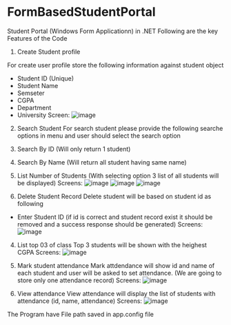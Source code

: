 # FormBasedStudentPortal
Student Portal (Windows Form Applicationn) in .NET
Following are the key Features of the Code

1. Create Student profile

For create user profile store the following information against student object
- Student ID (Unique)
- Student Name
- Semseter
- CGPA
- Department
- University
Screen:
![image](https://user-images.githubusercontent.com/50557442/69901576-5aac6300-13a5-11ea-9fb0-7883aeac7b0c.png)

2. Search Student
For search student please provide the following searche options in menu and user should select the search option

1. Search By ID (Will only return 1 student)
2. Search By Name (Will return all student having same name)
3. List Number of Students (With selecting option 3 list of all students will be displayed)
Screens:
![image](https://user-images.githubusercontent.com/50557442/69901637-3ef58c80-13a6-11ea-89c7-176f07cc8dd8.png)
![image](https://user-images.githubusercontent.com/50557442/69901645-5df41e80-13a6-11ea-9438-ed1ec4433725.png)
![image](https://user-images.githubusercontent.com/50557442/69901674-79f7c000-13a6-11ea-8946-3d93227e30ee.png)

3. Delete Student Record
Delete student will be based on student id as following
- Enter Student ID (if id is correct and student record exist it should be removed and a success response should be generated)
Screens:
![image](https://user-images.githubusercontent.com/50557442/69901704-d1962b80-13a6-11ea-8950-88ad12b1f175.png)

4. List top 03 of class
Top 3 students will be shown with the heighest CGPA
Screens:
![image](https://user-images.githubusercontent.com/50557442/69901724-1621c700-13a7-11ea-89da-b3ce9692a5ee.png)

5. Mark student attendance
Mark attdendance will show id and name of each student and user will be asked to set attendance. (We are going to store only one attendance record)
Screens:
![image](https://user-images.githubusercontent.com/50557442/69901740-60a34380-13a7-11ea-987a-6e7f5dfb83fe.png)

6. View attendance
View attendance will display the list of students with attendance (id, name, attendance)
Screens:
![image](https://user-images.githubusercontent.com/50557442/69901748-93e5d280-13a7-11ea-8482-4b11ae5be853.png)

The Program have File path saved in app.config file
